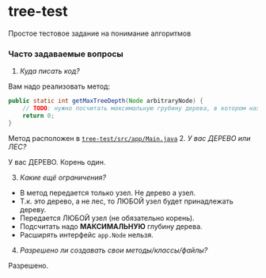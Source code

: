# tree-test
Простое тестовое задание на понимание алгоритмов
### Часто задаваемые вопросы

1. *Куда писать код?* 

 Вам надо реализовать метод:
 ```java
public static int getMaxTreeDepth(Node arbitraryNode) {
     // TODO: нужно посчитать максимальную грубину дерева, в котором находится переданный узел
     return 0;
 }
 ```
 Метод расположен в [`tree-test/src/app/Main.java`](https://github.com/kaluchi/tree-test/blob/master/src/app/Main.java) 
2. *У вас ДЕРЕВО или ЛЕС?*
 
 У вас ДЕРЕВО. Корень один. 

3. *Какие ещё ограничения?*  
 * В метод передается только узел. Не дерево а узел.
 * Т.к. это дерево, а не лес, то ЛЮБОЙ узел будет принадлежать дереву.
 * Передается ЛЮБОЙ узел (не обязательно корень).
 * Подсчитать надо **МАКСИМАЛЬНУЮ** глубину дерева.
 * Расширять интерфейс `app.Node` нельзя.
4. *Разрешено ли создавать свои методы/классы/файлы?*

  Разрешено.




 
